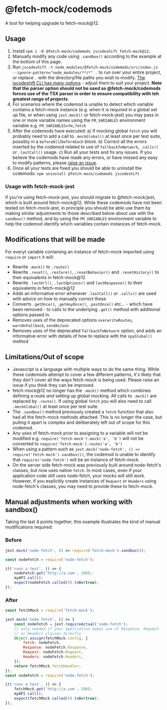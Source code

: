 # @fetch-mock/codemods

A tool for helping upgrade to fetch-mock@12.

## Usage

1. Install `npm i -D @fetch-mock/codemods jscodeshift fetch-mock@12`;
2. Manually modify any code using `.sandbox()` according to the example at the bottom of this page.
3. Run `jscodeshift -t node_modules/@fetch-mock/codemods/src/index.js  --ignore-pattern="node_modules/**/*" .` to run over your entire project, or replace `.` with the directory/file paths you wish to modify. [The jscodeshift CLI has many options](https://jscodeshift.com/run/cli/) - adjust them to suit your project. **Note that the parser option should not be used as @fetch-mock/codemods forces use of the TSX parser in order to ensure compatibility with teh greatest range of projects**.
4. For scenarios where the codemod is unable to detect which variable contains a fetch-mock instance (e.g. when it is required in a global set up file, or when using `jest.mock()` or fetch-mock-jest) you may pass in one or more variable names using the `FM_VARIABLES` environment variable e.g. `FM_VARIABLES=fm,fetch`
5. After the codemods have executed:
   a) If mocking global `fetch` you will probably need to add a call to `.mockGlobal()` at least once per test suite, possibly in a `beforeAll`/`beforeEach` block.
   b) Correct all the errors inserted by the codemod related to use of `fallbackToNetwork`, `.calls()` or `.lastCall()` usage.
   c) Run all your tests and fix any issues. If you believe the codemods have made any errors, or have missed any easy to modify patterns, please [raise an issue](https://github.com/wheresrhys/fetch-mock/issues).
6. Once all your tests are fixed you should be able to uninstall the codemods: `npm uninstall @fetch-mock/codemods jscodeshift`

### Usage with fetch-mock-jest

If you're using fetch-mock-jest, you should migrate to @fetch-mock/jest, which is built around fetch-mock@12. While these codemods have not been tested on fetch-mock-jest, in principle you should be able use them by making similar adjustments to those described below about use with the `sandbox()` method, and by using the `FM_VARIABLES` environment variable to help the codemod identify which variables contain instances of fetch-mock.

## Modifications that will be made

For everyt variable containing an instance of fetch-mock imported using `require` or `import` it will:

- Rewrite `.mock()` to `.route()`
- Rewrite `.reset()`, `.restore()`, `.resetBehavior()` and `.resetHistory()` to their equivalents in fetch-mock@12
- Rewrite `.lastUrl()`, `.lastOptions()` and `lastResponse()` to their equivalents in fetch-mock@12
- Adds an informative error whenever `.lastCall()` or `.calls()` are used with advice on how to manually correct these
- Converts `.getOnce()`, `.getAnyOnce()`, `.postOnce()` etc... - which have been removed - to calls to the underlying `.get()` method with additional options passed in.
- Removes uses of the deprecated options `overwriteRoutes`, `warnOnFallback`, `sendAsJson`
- Removes uses of the deprecated `fallbackToNetwork` option, and adds an informative error with details of how to replace with the `spyGlobal()` method

## Limitations/Out of scope

- Javascript is a language with multiple ways to do the same thing. While these codemods attempt to cover a few different patterns, it's likely that they don't cover all the ways fetch-mock is being used. Please raise an issue if you think they can be improved.
- fetch-mock@12 no longer has the `.mock()` method which combines defining a route _and_ setting up global mocking. All calls to `.mock()` are replaced by `.route()`.
  If using global `fetch` you will also need to call `.mockGlobal()` at least once per test suite.
- The `.sandbox()` method previously created a `fetch` function that also had all the fetch-mock methods attached. This is no longer the case, but pulling it apart is complex and deliberately left out of scope for this codemod.
- Any uses of fetch-mock prior to assigning to a variable will not be modified e.g. `require('fetch-mock').mock('a', 'b')` will not be converted to `require('fetch-mock').route('a', 'b')`
- When using a pattern such as `jest.mock('node-fetch', () => require('fetch-mock').sandbox())`, the codemod is unable to identify that `require('node-fetch')` will be an instance of fetch-mock.
- On the server side fetch-mock was previously built around node-fetch's classes, but now uses native `fetch`. In most cases, even if your application code still uses node-fetch, your mocks will still work. However, if you explicitly create instances of `Request` or `Headers` using node-fetch's classes, you may need to provide these to fetch-mock.

## Manual adjustments when working with sandbox()

Taking the last 4 points together, this example illustrates the kind of manual modifications required:

### Before

```js
jest.mock('node-fetch', () => require('fetch-mock').sandbox());

const nodeFetch = require('node-fetch');

it('runs a test', () => {
	nodeFetch.get('http://a.com', 200);
	myAPI.call();
	expect(nodeFetch.called()).toBe(true);
});
```

### After

```js
const fetchMock = require('fetch-mock');

jest.mock('node-fetch', () => {
	const nodeFetch = jest.requireActual('node-fetch');
	// only needed if your application makes use of Response, Request
	// or Headers classes directly
	Object.assign(fetchMock.config, {
		fetch: nodeFetch,
		Response: nodeFetch.Response,
		Request: nodeFetch.Request,
		Headers: nodeFetch.Headers,
	});
	return fetchMock.fetchHandler;
});
const nodeFetch = require('node-fetch');

it('runs a test', () => {
	fetchMock.get('http://a.com', 200);
	myAPI.call();
	expect(fetchMock.called()).toBe(true);
});
```

